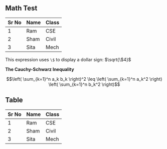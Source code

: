 <script type="text/x-mathjax-config">
  MathJax = {
    tex: {
      inlineMath: [['$', '$'], ["\\(", "\\)"]],
      processEscapes: true,
    }
  }
</script>

<script type="text/javascript"
        src="https://cdn.mathjax.org/mathjax/latest/MathJax.js?config=TeX-AMS-MML_HTMLorMML">
</script>

## Math Test

| Sr No | Name | Class|
|---|---|---|
| 1 | Ram | CSE |
| 2 | Sham | Civil |
| 3 | Sita | Mech |

This expression uses `\$` to display a dollar sign: $\sqrt{\$4}$

**The Cauchy-Schwarz Inequality**

$$\left( \sum_{k=1}^n a_k b_k \right)^2 \leq \left( \sum_{k=1}^n a_k^2 \right) \left( \sum_{k=1}^n b_k^2 \right)$$

## Table

| Sr No | Name | Class|
|---|---|---|
| 1 | Ram | CSE |
| 2 | Sham | Civil |
| 3 | Sita | Mech |
